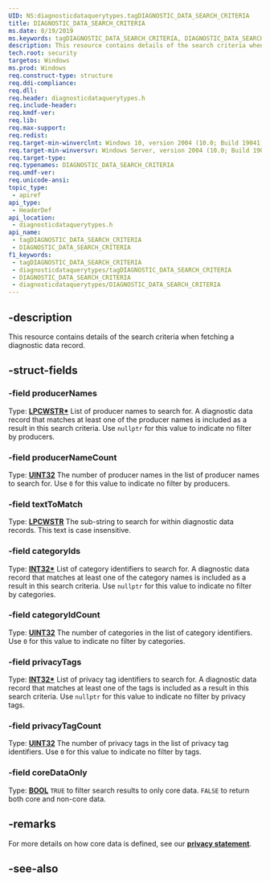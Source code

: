```yaml
---
UID: NS:diagnosticdataquerytypes.tagDIAGNOSTIC_DATA_SEARCH_CRITERIA
title: DIAGNOSTIC_DATA_SEARCH_CRITERIA
ms.date: 8/19/2019
ms.keywords: tagDIAGNOSTIC_DATA_SEARCH_CRITERIA, DIAGNOSTIC_DATA_SEARCH_CRITERIA
description: This resource contains details of the search criteria when fetching a diagnostic data record.
tech.root: security
targetos: Windows
ms.prod: Windows
req.construct-type: structure
req.ddi-compliance: 
req.dll: 
req.header: diagnosticdataquerytypes.h
req.include-header: 
req.kmdf-ver: 
req.lib: 
req.max-support: 
req.redist: 
req.target-min-winverclnt: Windows 10, version 2004 (10.0; Build 19041)
req.target-min-winversvr: Windows Server, version 2004 (10.0; Build 19041)
req.target-type: 
req.typenames: DIAGNOSTIC_DATA_SEARCH_CRITERIA
req.umdf-ver: 
req.unicode-ansi: 
topic_type:
 - apiref
api_type:
 - HeaderDef
api_location:
 - diagnosticdataquerytypes.h
api_name:
 - tagDIAGNOSTIC_DATA_SEARCH_CRITERIA
 - DIAGNOSTIC_DATA_SEARCH_CRITERIA
f1_keywords:
 - tagDIAGNOSTIC_DATA_SEARCH_CRITERIA
 - diagnosticdataquerytypes/tagDIAGNOSTIC_DATA_SEARCH_CRITERIA
 - DIAGNOSTIC_DATA_SEARCH_CRITERIA
 - diagnosticdataquerytypes/DIAGNOSTIC_DATA_SEARCH_CRITERIA
---
```


## -description

This resource contains details of the search criteria when fetching a diagnostic data record.

## -struct-fields

### -field producerNames

Type: **[LPCWSTR\*](/windows/desktop/winprog/windows-data-types)**
List of producer names to search for. A diagnostic data record that matches at least one of the producer names is included as a result in this search criteria. Use `nullptr` for this value to indicate no filter by producers.

### -field producerNameCount

Type: **[UINT32](/windows/desktop/winprog/windows-data-types)**
The number of producer names in the list of producer names to search for. Use `0` for this value to indicate no filter by producers.

### -field textToMatch

Type: **[LPCWSTR](/windows/desktop/winprog/windows-data-types)**
The sub-string to search for within diagnostic data records. This text is case insensitive.

### -field categoryIds

Type: **[INT32\*](/windows/desktop/winprog/windows-data-types)**
List of category identifiers to search for. A diagnostic data record that matches at least one of the category names is included as a result in this search criteria. Use `nullptr` for this value to indicate no filter by categories.

### -field categoryIdCount

Type: **[UINT32](/windows/desktop/winprog/windows-data-types)**
The number of categories in the list of category identifiers. Use `0` for this value to indicate no filter by categories.

### -field privacyTags

Type: **[INT32\*](/windows/desktop/winprog/windows-data-types)**
List of privacy tag identifiers to search for. A diagnostic data record that matches at least one of the tags is included as a result in this search criteria. Use `nullptr` for this value to indicate no filter by privacy tags.

### -field privacyTagCount

Type: **[UINT32](/windows/desktop/winprog/windows-data-types)**
The number of privacy tags in the list of privacy tag identifiers. Use `0` for this value to indicate no filter by tags.

### -field coreDataOnly

Type: **[BOOL](/windows/desktop/winprog/windows-data-types)**
`TRUE` to filter search results to only core data. `FALSE` to return both core and non-core data.

## -remarks

For more details on how core data is defined, see our [**privacy statement**](/windows/privacy/windows-diagnostic-data).

## -see-also

